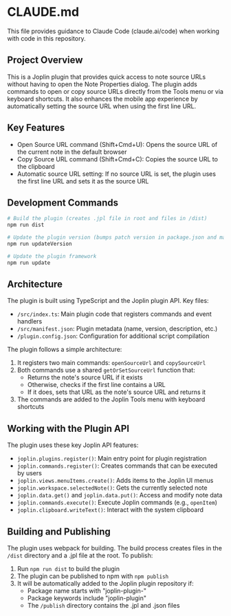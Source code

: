 # CLAUDE.md

This file provides guidance to Claude Code (claude.ai/code) when working with code in this repository.

## Project Overview

This is a Joplin plugin that provides quick access to note source URLs without having to open the Note Properties dialog. The plugin adds commands to open or copy source URLs directly from the Tools menu or via keyboard shortcuts. It also enhances the mobile app experience by automatically setting the source URL when using the first line URL.

## Key Features

- Open Source URL command (Shift+Cmd+U): Opens the source URL of the current note in the default browser
- Copy Source URL command (Shift+Cmd+C): Copies the source URL to the clipboard
- Automatic source URL setting: If no source URL is set, the plugin uses the first line URL and sets it as the source URL

## Development Commands

```bash
# Build the plugin (creates .jpl file in root and files in /dist)
npm run dist

# Update the plugin version (bumps patch version in package.json and manifest.json)
npm run updateVersion

# Update the plugin framework
npm run update
```

## Architecture

The plugin is built using TypeScript and the Joplin plugin API. Key files:

- `/src/index.ts`: Main plugin code that registers commands and event handlers
- `/src/manifest.json`: Plugin metadata (name, version, description, etc.)
- `/plugin.config.json`: Configuration for additional script compilation

The plugin follows a simple architecture:

1. It registers two main commands: `openSourceUrl` and `copySourceUrl`
2. Both commands use a shared `getOrSetSourceUrl` function that:
   - Returns the note's source URL if it exists
   - Otherwise, checks if the first line contains a URL
   - If it does, sets that URL as the note's source URL and returns it
3. The commands are added to the Joplin Tools menu with keyboard shortcuts

## Working with the Plugin API

The plugin uses these key Joplin API features:

- `joplin.plugins.register()`: Main entry point for plugin registration
- `joplin.commands.register()`: Creates commands that can be executed by users
- `joplin.views.menuItems.create()`: Adds items to the Joplin UI menus
- `joplin.workspace.selectedNote()`: Gets the currently selected note
- `joplin.data.get()` and `joplin.data.put()`: Access and modify note data
- `joplin.commands.execute()`: Execute Joplin commands (e.g., `openItem`)
- `joplin.clipboard.writeText()`: Interact with the system clipboard

## Building and Publishing

The plugin uses webpack for building. The build process creates files in the `/dist` directory and a .jpl file at the root. To publish:

1. Run `npm run dist` to build the plugin
2. The plugin can be published to npm with `npm publish`
3. It will be automatically added to the Joplin plugin repository if:
   - Package name starts with "joplin-plugin-"
   - Package keywords include "joplin-plugin"
   - The `/publish` directory contains the .jpl and .json files